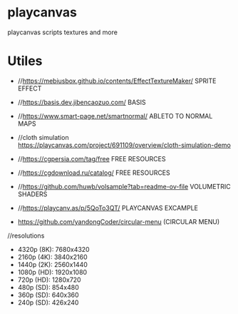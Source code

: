 # playcanvas
playcanvas scripts textures and more

# Utiles

* //https://mebiusbox.github.io/contents/EffectTextureMaker/  SPRITE EFFECT
* //https://basis.dev.jibencaozuo.com/                        BASIS
* //https://www.smart-page.net/smartnormal/                   ABLETO TO NORMAL MAPS
* //cloth simulation https://playcanvas.com/project/691109/overview/cloth-simulation-demo
* //https://cgpersia.com/tag/free   FREE RESOURCES
* //https://cgdownload.ru/catalog/  FREE RESOURCES
* //https://github.com/huwb/volsample?tab=readme-ov-file VOLUMETRIC SHADERS
* //https://playcanv.as/p/5QoTo3QT/ PLAYCANVAS EXCAMPLE

* https://github.com/yandongCoder/circular-menu (CIRCULAR MENU)

//resolutions
* 4320p (8K): 7680x4320
* 2160p (4K): 3840x2160
* 1440p (2K): 2560x1440
* 1080p (HD): 1920x1080
* 720p (HD): 1280x720
* 480p (SD): 854x480
* 360p (SD): 640x360
* 240p (SD): 426x240 

